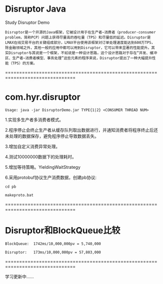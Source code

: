 # Disruptor Java

Study Disruptor Demo

    Disruptor是一个开源的Java框架，它被设计用于在生产者—消费者（producer-consumer problem，简称PCP）问题上获得尽量高的吞吐量（TPS）和尽量低的延迟。Disruptor是LMAX在线交易平台的关键组成部分，LMAX平台使用该框架对订单处理速度能达到600万TPS，除金融领域之外，其他一般的应用中都可以用到Disruptor，它可以带来显著的性能提升。其实Disruptor与其说是一个框架，不如说是一种设计思路，这个设计思路对于存在“并发、缓冲区、生产者—消费者模型、事务处理”这些元素的程序来说，Disruptor提出了一种大幅提升性能（TPS）的方案。

===============================================================================

# com.hyr.disruptor

    Usage: java -jar DisruptorDemo.jar TYPE{1|2} <CONSUMER THREAD NUM>


1.实现多生产者多消费者模式。

2.程序停止会终止生产者从缓存队列取出数据进行，并通知消费者将程序终止后还未处理的数据保存，避免程序停止导致数据丢失。

3.增加自定义消费异常处理。

4.测试10000000数据下的处理耗时。

5.增加等待策略。YieldingWaitStrategy

6.采用protobuf协议生产消费数据，创建pb协议:

    cd pb

    makeproto.bat

===============================================================================

# Disruptor和BlockQueue比较

    BlockQueue:  1742ms/10,000,000pv = 5,740,000

    Disruptor:   173ms/10,000,000pv = 57,803,000

===============================================================================

学习更新中......











